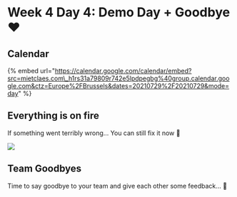 # Week 4 Day 4: Demo Day + Goodbye ❤️

## Calendar

{% embed url="https://calendar.google.com/calendar/embed?src=mietclaes.com\_h1rs31a79809r742e5lpdpegbg%40group.calendar.google.com&ctz=Europe%2FBrussels&dates=20210729%2F20210729&mode=day" %}

## Everything is on fire <a id="09-00-team-only-everything-is-on-fire"></a>

If something went terribly wrong... You can still fix it now 😬

![](https://gblobscdn.gitbook.com/assets%2F-LckflnxdoFGRNgQmj50%2F-MDB4oZpt3KfClYBh7DI%2F-MDB4rpoXJ_KuYkdEyKv%2Felmo.gif?alt=media&token=bef6e877-8e6c-47b1-b56c-467aca3e1ae7)

## Team Goodbyes

Time to say goodbye to your team and give each other some feedback... 🥰

